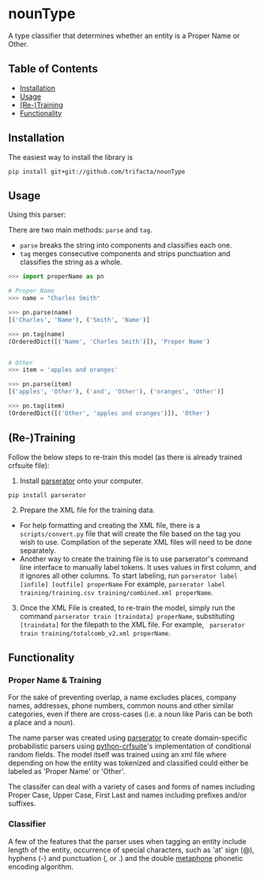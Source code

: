 nounType
=========

A type classifier that determines whether an entity is a Proper Name or Other.


Table of Contents
-----------------

* [Installation](#installation)
* [Usage](#usage)
* [(Re-)Training](#training)
* [Functionality](#functionality)

<a name="installation"></a> Installation
-----------------

The easiest way to install the library is
```
pip install git+git://github.com/trifacta/nounType
```

<a name="usage"></a> Usage
-----------------

Using this parser:

There are two main methods: `parse` and `tag`. 

* `parse` breaks the string into components and classifies each one.
* `tag` merges consecutive components and strips punctuation and classifies the string as a whole.

```Python
>>> import properName as pn

# Proper Name
>>> name = "Charles Smith"

>>> pn.parse(name)
[('Charles', 'Name'), ('Smith', 'Name')]

>>> pn.tag(name)
(OrderedDict([('Name', 'Charles Smith')]), 'Proper Name')


# Other
>>> item = 'apples and oranges'

>>> pn.parse(item)
[('apples', 'Other'), ('and', 'Other'), ('oranges', 'Other')]

>>> pn.tag(item)
(OrderedDict([('Other', 'apples and oranges')]), 'Other')
```

<a name="training"></a> (Re-)Training
-----------------
Follow the below steps to re-train this model (as there is already trained crfsuite file):

1. Install [parserator](https://github.com/datamade/parserator) onto your computer.
```
pip install parserator
```
2. Prepare the XML file for the training data. 

* For help formatting and creating the XML file, there is a `scripts/convert.py` file that will create the file based on the tag you wish to use. Compilation of the seperate XML files will need to be done separately.
* Another way to create the training file is to use parserator's command line interface to manually label tokens. It uses values in first column, and it ignores all other columns. To start labeling, run ```parserator label [infile] [outfile] properName``` For example, ```parserator label training/training.csv training/combined.xml properName```.

3. Once the XML File is created, to re-train the model, simply run the command `parserator train [traindata] properName`, substituting `[traindata]` for the filepath to the XML file. For example, ` parserator train training/totalcomb_v2.xml properName`.


<a name="functionality"></a> Functionality
-----------------
### Proper Name & Training
For the sake of preventing overlap, a name excludes places, company names, addresses, phone numbers, common nouns and other similar categories, even if there are cross-cases (i.e. a noun like Paris can be both a place and a noun).

The name parser was created using [parserator](https://github.com/datamade/parserator) to create domain-specific probabilistic parsers using [python-crfsuite](https://github.com/scrapinghub/python-crfsuite)'s implementation of conditional random fields. The model itself was trained using an xml file where depending on how the entity was tokenized and classified could either be labeled as 'Proper Name' or 'Other'.

The classifer can deal with a variety of cases and forms of names including Proper Case, Upper Case, First Last and names including prefixes and/or suffixes.

### Classifier
A few of the features that the parser uses when tagging an entity include length of the entity, occurrence of special characters, such as 'at' sign (@), hyphens (-)  and punctuation (, or .) and the double [metaphone](https://en.wikipedia.org/wiki/Metaphone) phonetic encoding algorithm.
